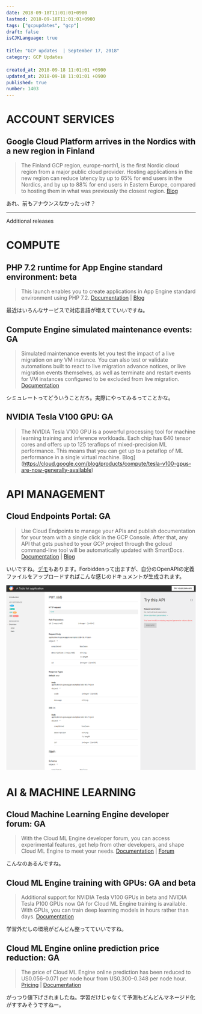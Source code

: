 ```yaml
---
date: 2018-09-18T11:01:01+0900
lastmod: 2018-09-18T11:01:01+0900
tags: ["gcpupdates", "gcp"]
draft: false
isCJKLanguage: true

title: "GCP updates  | September 17, 2018"
category: GCP Updates

created_at: 2018-09-18 11:01:01 +0900
updated_at: 2018-09-18 11:01:01 +0900
published: true
number: 1403
---
```



# ACCOUNT SERVICES

## Google Cloud Platform arrives in the Nordics with a new region in Finland
> The Finland GCP region, europe-north1, is the first Nordic cloud region from a major public cloud provider. Hosting applications in the new region can reduce latency by up to 65% for end users in the Nordics, and by up to 88% for end users in Eastern Europe, compared to hosting them in what was previously the closest region. [Blog](https://cloudplatform.googleblog.com/2018/06/GCP-arrives-in-the-Nordics-with-a-new-region-in-Finland.html)

あれ、前もアナウンスなかったっけ？

--- 
Additional releases

# COMPUTE
## PHP 7.2 runtime for App Engine standard environment: beta
> This launch enables you to create applications in App Engine standard environment using PHP 7.2. [Documentation](https://cloud.google.com/appengine/docs/standard/php7/building-app/) | [Blog](https://cloud.google.com/blog/products/application-development/introducing-php-7-2-runtime-on-the-app-engine-standard-environment)

最近はいろんなサービスで対応言語が増えてていいですね。

## Compute Engine simulated maintenance events: GA
> Simulated maintenance events let you test the impact of a live migration on any VM instance. You can also test or validate automations built to react to live migration advance notices, or live migration events themselves, as well as terminate and restart events for VM instances configured to be excluded from live migration. [Documentation](https://cloud.google.com/compute/docs/instances/setting-instance-scheduling-options#testingpolicies)

シミュレートってどういうことだろ。実際にやってみるってことかな。

## NVIDIA Tesla V100 GPU: GA
> The NVIDIA Tesla V100 GPU is a powerful processing tool for machine learning training and inference workloads. Each chip has 640 tensor cores and offers up to 125 teraflops of mixed-precision ML performance. This means that you can get up to a petaflop of ML performance in a single virtual machine. Blog](https://cloud.google.com/blog/products/compute/tesla-v100-gpus-are-now-generally-available)

# API MANAGEMENT
## Cloud Endpoints Portal: GA
> Use Cloud Endpoints to manage your APIs and publish documentation for your team with a single click in the GCP Console. After that, any API that gets pushed to your GCP project through the gcloud command-line tool will be automatically updated with SmartDocs. [Documentation](https://cloud.google.com/endpoints/docs/openapi/dev-portal-update-ref-docs) | [Blog](https://cloud.google.com/blog/products/application-development/automatic-documentation-for-your-cloud-endpoints-api-now-in-ga)

いいですね。[デモ](https://endpointsportal.endpoints-portal-demo.cloud.goog/docs/echo-api.endpoints.endpoints-portal-demo.cloud.goog/v1/routes/echo/post)もあります。Forbiddenって出ますが、自分のOpenAPIの定義ファイルをアップロードすればこんな感じのドキュメントが生成されます。

![Screenshot from 2018-09-18 10-48-49.png (96.6 kB)](/images/2018/09/18/1.png)

# AI & MACHINE LEARNING
## Cloud Machine Learning Engine developer forum: GA
> With the Cloud ML Engine developer forum, you can access experimental features, get help from other developers, and shape Cloud ML Engine to meet your needs. [Documentation](https://cloud.google.com/ml-engine/docs/tensorflow/support#discuss_questions_and_feedback_in_the_developer_forum) | [Forum](https://groups.google.com/forum/#!forum/ml-engine)

こんなのあるんですね。

## Cloud ML Engine training with GPUs: GA and beta
> Additional support for NVIDIA Tesla V100 GPUs in beta and NVIDIA Tesla P100 GPUs now GA for Cloud ML Engine training is available. With GPUs, you can train deep learning models in hours rather than days. [Documentation](https://cloud.google.com/ml-engine/docs/tensorflow/using-gpus)

学習外だしの環境がどんどん整ってていいですね。

## Cloud ML Engine online prediction price reduction: GA
> The price of Cloud ML Engine online prediction has been reduced to US$0.056–$0.071 per node hour from US$0.300–$0.348 per node hour. [Pricing](https://cloud.google.com/ml-engine/docs/pricing) | [Documentation](https://cloud.google.com/ml-engine/docs/tensorflow/online-predict)

がっつり値下げされましたね。学習だけじゃなくて予測もどんどんマネージド化がすすみそうですねー。
